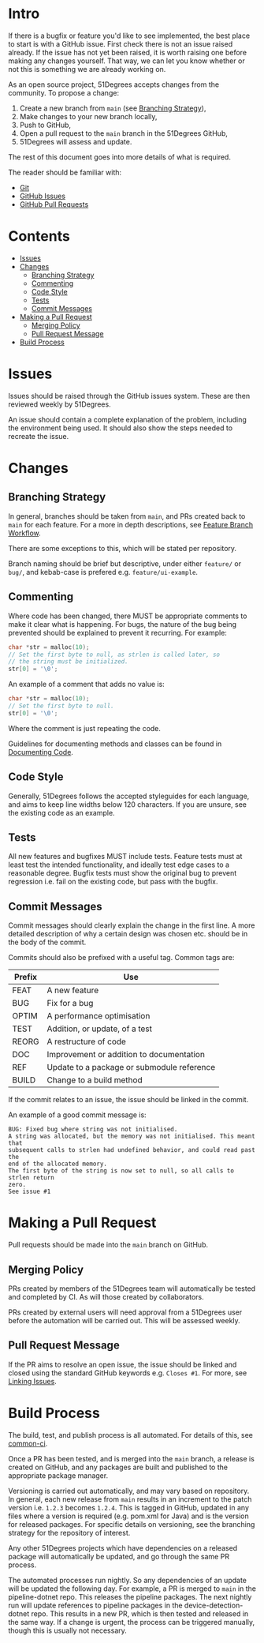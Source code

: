 # Intro

If there is a bugfix or feature you'd like to see implemented, the best place to start is with a GitHub issue. First check there is not an issue raised already. If the issue has not yet been raised, it is worth raising one before making any changes yourself. That way, we can let you know whether or not this is something we are already working on.

As an open source project, 51Degrees accepts changes from the community. To propose a change:
1. Create a new branch from `main` (see [Branching Strategy](#branching-strategy)),
2. Make changes to your new branch locally,
3. Push to GitHub,
4. Open a pull request to the `main` branch in the 51Degrees GitHub,
5. 51Degrees will assess and update.

The rest of this document goes into more details of what is required.

The reader should be familiar with:
- [Git](https://git-scm.com/doc)
- [GitHub Issues](https://github.com/features/issues)
- [GitHub Pull Requests](https://docs.github.com/en/pull-requests/collaborating-with-pull-requests/proposing-changes-to-your-work-with-pull-requests/about-pull-requests)

# Contents
- [Issues](#issues)
- [Changes](#changes)
  - [Branching Strategy](#branching-strategy)
  - [Commenting](#commenting)
  - [Code Style](#code-style)
  - [Tests](#tests)
  - [Commit Messages](#commit-messages)
- [Making a Pull Request](#making-a-pull-request)
  - [Merging Policy](#merging-policy)
  - [Pull Request Message](#pull-request-message)
- [Build Process](#build-process)

# Issues

Issues should be raised through the GitHub issues system. These are then reviewed weekly by 51Degrees.

An issue should contain a complete explanation of the problem, including the environment being used.
It should also show the steps needed to recreate the issue.

# Changes

## Branching Strategy

In general, branches should be taken from `main`, and PRs created back to `main` for each feature.
For a more in depth descriptions, see [Feature Branch Workflow](https://www.atlassian.com/git/tutorials/comparing-workflows/feature-branch-workflow").

There are some exceptions to this, which will be stated per repository.

Branch naming should be brief but descriptive, under either `feature/` or `bug/`, and kebab-case is prefered e.g. `feature/ui-example`.

## Commenting

Where code has been changed, there MUST be appropriate comments to make it clear what is happening.
For bugs, the nature of the bug being prevented should be explained to prevent it recurring. For example:
```c
char *str = malloc(10);
// Set the first byte to null, as strlen is called later, so
// the string must be initialized.
str[0] = '\0';
```
An example of a comment that adds no value is:
```c
char *str = malloc(10);
// Set the first byte to null.
str[0] = '\0';
```
Where the comment is just repeating the code.

Guidelines for documenting methods and classes can be found in [Documenting Code](https://github.com/51Degrees/documentation/blob/main/Documenting%20Code.md).

## Code Style

Generally, 51Degrees follows the accepted styleguides for each language, and aims to keep line widths below 120 characters. If you are unsure, see the existing code as an example.

## Tests

All new features and bugfixes MUST include tests. Feature tests must at least test the intended functionality, and ideally test edge cases to a reasonable degree. Bugfix tests must show the original bug to prevent regression i.e. fail on the existing code, but pass with the bugfix.

## Commit Messages

Commit messages should clearly explain the change in the first line. A more detailed description of why a certain design was chosen etc. should be in the body of the commit.

Commits should also be prefixed with a useful tag. Common tags are:

| Prefix | Use |
| ------ | --- |
| FEAT   | A new feature |
| BUG    | Fix for a bug |
| OPTIM  | A performance optimisation |
| TEST   | Addition, or update, of a test |
| REORG  | A restructure of code |
| DOC    | Improvement or addition to documentation |
| REF    | Update to a package or submodule reference |
| BUILD  | Change to a build method |

If the commit relates to an issue, the issue should be linked in the commit.

An example of a good commit message is:
```
BUG: Fixed bug where string was not initialised.
A string was allocated, but the memory was not initialised. This meant that
subsequent calls to strlen had undefined behavior, and could read past the
end of the allocated memory.
The first byte of the string is now set to null, so all calls to strlen return
zero.
See issue #1
```

# Making a Pull Request

Pull requests should be made into the `main` branch on GitHub.

## Merging Policy

PRs created by members of the 51Degrees team will automatically be tested and completed by CI. As will those created by collaborators.

PRs created by external users will need approval from a 51Degrees user before the automation will be carried out. This will be assessed weekly.

## Pull Request Message

If the PR aims to resolve an open issue, the issue should be linked and closed using the standard GitHub keywords e.g. `Closes #1`. For more, see [Linking Issues](https://docs.github.com/en/issues/tracking-your-work-with-issues/linking-a-pull-request-to-an-issue#linking-a-pull-request-to-an-issue-using-a-keyword).

# Build Process

The build, test, and publish process is all automated. For details of this, see [common-ci](https://github.com/51degrees/common-ci).

Once a PR has been tested, and is merged into the `main` branch, a release is created on GitHub, and any packages are built and published to the appropriate package manager.

Versioning is carried out automatically, and may vary based on repository. In general, each new release from `main` results in an increment to the patch version i.e. `1.2.3` becomes `1.2.4`. This is tagged in GitHub, updated in any files where a version is required (e.g. pom.xml for Java) and is the version for released packages. For specific details on versioning, see the branching strategy for the repository of interest.

Any other 51Degrees projects which have dependencies on a released package will automatically be updated, and go through the same PR process.

The automated processes run nightly. So any dependencies of an update will be updated the following day. For example, a PR is merged to `main` in the pipeline-dotnet repo. This releases the pipeline packages. The next nightly run will update references to pipeline packages in the device-detection-dotnet repo. This results in a new PR, which is then tested and released in the same way. If a change is urgent, the process can be triggered manually, though this is usually not necessary.
